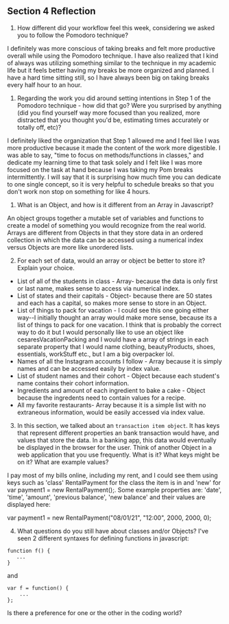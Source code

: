 ## Section 4 Reflection

1. How different did your workflow feel this week, considering we asked you to follow the Pomodoro technique?

I definitely was more conscious of taking breaks and felt more productive overall while using the Pomodoro technique. I have also realized that I kind of always was utilizing something similar to the technique in my academic life but it feels better having my breaks be more organized and planned. I have a hard time sitting still, so I have always been big on taking breaks every half hour to an hour.

1. Regarding the work you did around setting intentions in Step 1 of the Pomodoro technique - how did that go? Were you surprised by anything (did you find yourself way more focused than you realized, more distracted that you thought you'd be, estimating times accurately or totally off, etc)?

I definitely liked the organization that Step 1 allowed me and I feel like I was more productive because it made the content of the work more digestible. I was able to say, "time to focus on methods/functions in classes," and dedicate my learning time to that task solely and I felt like I was more focused on the task at hand because I was taking my Pom breaks intermittently. I will say that it is surprising how much time you can dedicate to one single concept, so it is very helpful to schedule breaks so that you don't work non stop on something for like 4 hours.

1. What is an Object, and how is it different from an Array in Javascript?

An object groups together a mutable set of variables and functions to create a model of something you would recognize from the real world. Arrays are different from Objects in that they store data in an ordered collection in which the data can be accessed using a numerical index versus Objects are more like unordered lists.

2. For each set of data, would an array or object be better to store it? Explain your choice.

  * List of all of the students in class - Array- because the data is only first or last name, makes sense to access via numerical index.
  * List of states and their capitals - Object- because there are 50 states and each has a capital, so makes more sense to store in an Object.
  * List of things to pack for vacation - I could see this one going either way--I initially thought an array would make more sense, because its a list of things to pack for one vacation. I think that is probably the correct way to do it but I would personally like to use an object like cesaresVacationPacking and I would have a array of strings in each separate property that I would name clothing, beautyProducts, shoes, essentials, workStuff etc., but I am a big overpacker lol.  
  * Names of all the Instagram accounts I follow - Array because it is simply names and can be accessed easily by index value.
  * List of student names and their cohort - Object because each student's name contains their cohort information.
  * Ingredients and amount of each ingredient to bake a cake - Object because the ingredents need to contain values for a recipe.
  * All my favorite restaurants- Array because it is a simple list with no extraneous information, would be easily accessed via index value.

3. In this section, we talked about an `transaction item object`. It has keys that represent different properties an bank transaction would have, and values that store the data. In a banking app, this data would eventually be displayed in the browser for the user. Think of another Object in a web application that you use frequently. What is it? What keys might be on it? What are example values?

I pay most of my bills online, including my rent, and I could see them using keys such as 'class' RentalPayment for the class the item is in and 'new' for var payment1 = new RentalPayment();. Some example properties are: 'date', 'time', 'amount', 'previous balance', 'new balance' and their values are displayed here:

 var payment1 = new RentalPayment("08/01/21", "12:00", 2000, 2000, 0);

4. What questions do you still have about classes and/or Objects?
I've seen 2 different syntaxes for defining functions in javascript:

```
function f() {
   ...
}
```
and

```
var f = function() {
    ...
};
```

Is there a preference for one or the other in the coding world?
